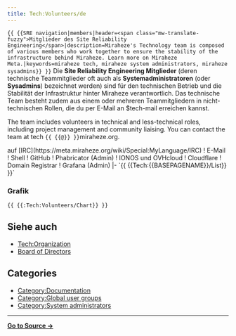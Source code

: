 ```yaml
---
title: Tech:Volunteers/de
---
```


 `{{ {{SRE navigation|members|header=<span class="mw-translate-fuzzy">Mitglieder des Site Reliability Engineering</span>|description=Miraheze's Technology team is composed of various members who work together to ensure the stability of the infrastructure behind Miraheze. Learn more on Miraheze Meta.|keywords=miraheze tech, miraheze system administrators, miraheze sysadmins}} }}`
Die **Site Reliability Engineering Mitglieder** (deren technische Teammitglieder oft auch als **Systemadministratoren** (oder **Sysadmins**) bezeichnet werden) sind für den technischen Betrieb und die Stabilität der Infrastruktur hinter Miraheze verantwortlich. Das technische Team besteht zudem aus einem oder mehreren Teammitgliedern in nicht-technischen Rollen, die du per E-Mail an $tech-mail erreichen kannst.

The team includes volunteers in technical and less-technical roles, including project management and community liaising. You can contact the team at tech `{{ {{@}} }}`miraheze.org.

<div style="width: 100%; overflow: auto;>
{| class="wikitable center"
|-
! class="unsortable"| [ `{{ {{fullurl:Tech:Volunteers/List|action=edit}} }}` +/-]
! Name & Rolle
! Libera Chat Nickname <br /> auf [IRC](https://meta.miraheze.org/wiki/Special:MyLanguage/IRC)
! E-Mail
! Shell
! GitHub
! Phabricator (Admin)
! IONOS und OVHcloud
! Cloudflare
! Domain Registrar
! Grafana (Admin)
|- `{{ {{Tech:{{BASEPAGENAME}}/List}} }}`

### Grafik

 `{{ {{:Tech:Volunteers/Chart}} }}`

## Siehe auch 

* [Tech:Organization](/tech-docs/techorganization)
* [Board of Directors](https://meta.miraheze.org/wiki/Board_of_Directors)

## Categories

* [Category:Documentation](https://meta.miraheze.org/wiki/Category:Documentation)
* [Category:Global user groups](https://meta.miraheze.org/wiki/Category:Global_user_groups)
* [Category:System administrators](https://meta.miraheze.org/wiki/Category:System_administrators)



----
**[Go to Source &rarr;](https://meta.miraheze.org/wiki/Tech:Volunteers/de)**